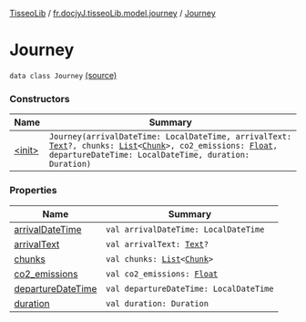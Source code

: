 [TisseoLib](../../index.md) / [fr.docjyJ.tisseoLib.model.journey](../index.md) / [Journey](./index.md)

# Journey

`data class Journey` [(source)](https://github.com/docjyJ/TisseoLib/tree/master/src/main/kotlin/fr/docjyJ/tisseoLib/model/journey/Journey.kt#L6)

### Constructors

| Name | Summary |
|---|---|
| [&lt;init&gt;](-init-.md) | `Journey(arrivalDateTime: LocalDateTime, arrivalText: `[`Text`](../-text/index.md)`?, chunks: `[`List`](https://kotlinlang.org/api/latest/jvm/stdlib/kotlin.collections/-list/index.html)`<`[`Chunk`](../-chunk/index.md)`>, co2_emissions: `[`Float`](https://kotlinlang.org/api/latest/jvm/stdlib/kotlin/-float/index.html)`, departureDateTime: LocalDateTime, duration: Duration)` |

### Properties

| Name | Summary |
|---|---|
| [arrivalDateTime](arrival-date-time.md) | `val arrivalDateTime: LocalDateTime` |
| [arrivalText](arrival-text.md) | `val arrivalText: `[`Text`](../-text/index.md)`?` |
| [chunks](chunks.md) | `val chunks: `[`List`](https://kotlinlang.org/api/latest/jvm/stdlib/kotlin.collections/-list/index.html)`<`[`Chunk`](../-chunk/index.md)`>` |
| [co2_emissions](co2_emissions.md) | `val co2_emissions: `[`Float`](https://kotlinlang.org/api/latest/jvm/stdlib/kotlin/-float/index.html) |
| [departureDateTime](departure-date-time.md) | `val departureDateTime: LocalDateTime` |
| [duration](duration.md) | `val duration: Duration` |
